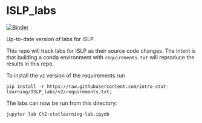 # ISLP_labs

[![Binder](https://mybinder.org/badge_logo.svg)](https://mybinder.org/v2/gh/intro-stat-learning/ISLP_labs/v2)


Up-to-date version of labs for ISLP.

This repo will track labs for ISLP as their source code changes.  The
intent is that building a conda environment with
`requirements.txt`  will reproduce
the results in this repo.

To install the `v2` version of the requirements run

```
pip install -r https://raw.githubusercontent.com/intro-stat-learning/ISLP_labs/v2/requirements.txt;
```

The labs can now be run from this directory:

```
jupyter lab Ch2-statlearning-lab.ipynb
```

